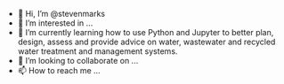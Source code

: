 - 👋 Hi, I’m @stevenmarks
- 👀 I’m interested in ...
- 🌱 I’m currently learning how to use Python and Jupyter to better plan, design, assess and provide advice on water, wastewater and recycled water treatment and management systems.
- 💞️ I’m looking to collaborate on ...
- 📫 How to reach me ...

<!---
stevenmarks/stevenmarks is a ✨ special ✨ repository because its `README.md` (this file) appears on your GitHub profile.
You can click the Preview link to take a look at your changes.
--->
